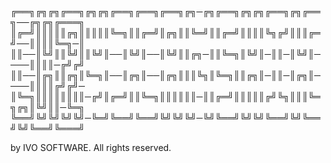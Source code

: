 ╔══╗╔╗╔╗╔══╗╔╗╔╗╔══╗╔══╗╔══╗╔╗─╔╗╔══╗╔╗╔╗╔══╗╔╗╔══╗──╔╗╔╗╔═══╗
║╔═╝║║║║║╔╗║║║║║╚═╗║║╔═╝║╔╗║║╚═╝║║╔═╝║║║║╚╗╔╝║║║╔═╝──║║║║╚═╗─║
║║──║╚╝║║╚╝║║╚╝║──║╚╝║──║╚╝║║╔╗─║║╚═╗║╚╝║─║║─║╚╝║────║║║║─╔╝╔╝
║║──║╔╗║║╔╗║╚═╗║──║╔╗║──║╔╗║║║╚╗║╚═╗║║╔╗║─║║─║╔╗║────║║║║╔╝╔╝─
║╚═╗║║║║║║║║─╔╝║╔═╝║║╚═╗║║║║║║─║║╔═╝║║║║║╔╝╚╗║║║╚═╗╔╗║╚╝║║─╚═╗
╚══╝╚╝╚╝╚╝╚╝─╚═╝╚══╝╚══╝╚╝╚╝╚╝─╚╝╚══╝╚╝╚╝╚══╝╚╝╚══╝╚╝╚══╝╚═══╝

by IVO SOFTWARE.
All rights reserved.

